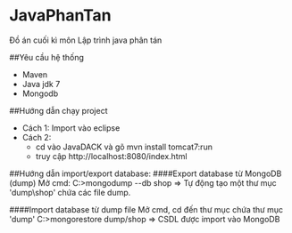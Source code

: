 JavaPhanTan
===========

Đồ án cuối kì môn Lập trình java phân tán

##Yêu cầu hệ thống
 - Maven
 - Java jdk 7
 - Mongodb

##Hướng dẫn chạy project
 - Cách 1: Import vào eclipse
 - Cách 2: 
 	+ cd vào JavaDACK và gõ mvn install tomcat7:run
 	+ truy cập http://localhost:8080/index.html
	

##Hướng dẫn import/export database:
####Export database từ MongoDB (dump)
Mở cmd:
C:\>mongodump --db shop
=> Tự động tạo một thư mục 'dump\shop' chứa các file dump.

####Import database từ dump file
Mở cmd, cd đến thư mục chứa thư mục 'dump'
C:\>mongorestore dump/shop
=> CSDL được import vào MongoDB
